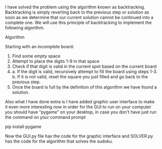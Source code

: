 I have solved the problem using the algorithm known as backtracking. Backtracking is simply reverting back to the previous step or solution as soon as we determine that our current solution cannot be continued into a complete one. We will use this principle of backtracking to implement the following algorithm.

Algorithm

Starting with an incomplete board:
  1. Find some empty space
  2. Attempt to place the digits 1-9 in that space
  3. Check if that digit is valid in the current spot based on the current board
  4. a. If the digit is valid, recursively attempt to fill the board using steps 1-3.
     b. If it is not valid, reset the square you just filled and go back to the previous step.
  5. Once the board is full by the definition of this algorithm we have found a solution.

Also what I have done extra is I have added graphic user interface to make it even more interesting now in order for the GUI to run on your computer you should have "pygame" on your desktop, in case you don't have just run the command on your command prompt
 
pip install pygame

Now the GUI.py file has the code for the graphic interface and SOLVER.py has the code for the algorithm that solves the sudoku.
